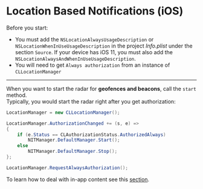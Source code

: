# Location Based Notifications (iOS)

Before you start:

* You must add the `NSLocationAlwaysUsageDescription` or `NSLocationWhenInUseUsageDescription` in the project *Info.plist* under the section `Source`. If your device has iOS 11, you must also add the `NSLocationAlwaysAndWhenInUseUsageDescription`.
* You will need to get `Always authorization`  from an instance of  `CLLocationManager`
___
When you want to start the radar for **geofences and beacons**, call the ```start``` method.
<br>Typically, you would start the radar right after you get authorization:

```csharp
LocationManager = new CLLocationManager();

LocationManager.AuthorizationChanged += (s, e) =>
{
    if (e.Status == CLAuthorizationStatus.AuthorizedAlways)
        NITManager.DefaultManager.Start();
    else
        NITManager.DefaultManager.Stop();
};

LocationManager.RequestAlwaysAuthorization();
```

To learn how to deal with in-app content see this [section](handle-content.md).
